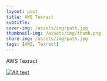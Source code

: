 ```yaml
---
layout: post
title: AWS Texract
subtitle: 
cover-img: /assets/img/path.jpg
thumbnail-img: /assets/img/thumb.png
share-img: /assets/img/path.jpg
tags: [AWS, Texract]
---
```



AWS Texract

[![Alt text](https://img.youtube.com/vi/5g48uf5sCu8/0.jpg)](https://www.youtube.com/watch?v=5g48uf5sCu8&ab_channel=AWSOnlineTechTalks)
